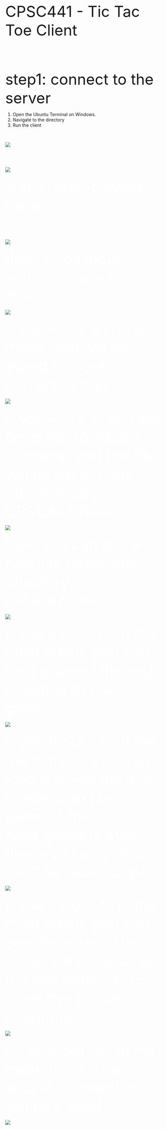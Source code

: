 <font size="8">CPSC441 - Tic Tac Toe Client</font>

<font color="white">I am using a Windows system, but since the server was compiled for Linux x86-64, I used the Ubuntu terminal to connect to the server and play games. Since tictacClient.py is stored in my D drive, I need to navigate to the D drive in the Ubuntu terminal.</font>


<font size="8">step1: connect to the server</font>

1. Open the Ubuntu Terminal on Windows.
2. Navigate to the directory
3. Run the client 

<font color="white">After running the client, you'll be presented with the following

![Connection Diagram](https://github.com/yszdw/test/blob/main/connection.png)

<font color="white">Then this directory will be created automatically in my D drive if it doesn't exist, all the files will be saved under this directory.

![directory](https://github.com/yszdw/test/blob/main/directory.png)


<font size="8">step2: start playing games</font>


you can input "1" in the main menu to start a new game, then you can three options: input "1" to input a move, input "2" to save the game, input "3" to exit the current game.

![choice](https://github.com/yszdw/test/blob/main/choice.png)

<font size="8">then if you input "1", you can make a move. </font>

![choice1](https://github.com/yszdw/test/blob/main/choice1.png)


<font size="8">if you input an invalid move, you will be asked to input a correct format. </font>

![invalid](https://github.com/yszdw/test/blob/main/invalid_number.png)


<font size="8">if you input 2, you will be asked to input a filename, and the file will be save under this directory: CPSC441_files. </font>

![saved_game](https://github.com/yszdw/test/blob/main/game_saved.png)

<font size="8">then you can see a new file under this directory: CPSC441_files. </font>

![new_directory](https://github.com/yszdw/test/blob/main/new_directory.png)

<font size="8">if you input "2" in the main menu, you can load a saved file and continue to play game. </font>

![load_game](https://github.com/yszdw/test/blob/main/load_game.png)

<font size="8">if you input "2" in the main menu, you can load a saved file and continue to play game. If the save_game is over, then you can only see the final board state . </font>

![load_finished_game](https://github.com/yszdw/test/blob/main/load_finished.png)

<font size="8">if you input "3" in the main menu, you can see the score. The score will be reset to 0 if you input "4" to close the socket connection . </font>

![score](https://github.com/yszdw/test/blob/main/score.png)

<font size="8">if you input "4" in the main menu, The socket connection will be closed. </font>

![disconnection](https://github.com/yszdw/test/blob/main/disconnection.png)















